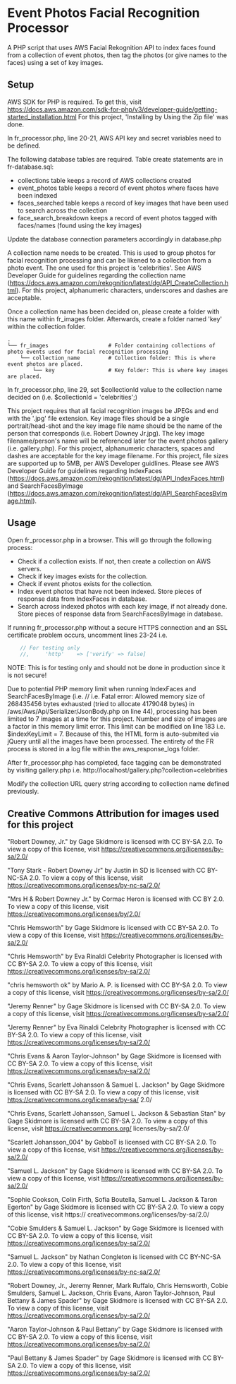 # Event Photos Facial Recognition Processor

A PHP script that uses AWS Facial Rekognition API to index faces found from a collection of event photos, then tag the photos (or give names to the faces) using a set of key images.

## Setup

AWS SDK for PHP is required. To get this, visit https://docs.aws.amazon.com/sdk-for-php/v3/developer-guide/getting-started_installation.html
For this project, 'Installing by Using the Zip file' was done.

In fr_processor.php, line 20-21, AWS API key and secret variables need to be defined.

The following database tables are required. Table create statements are in fr-database.sql:

- collections table keeps a record of AWS collections created
- event_photos table keeps a record of event photos where faces have been indexed
- faces_searched table keeps a record of key images that have been used to search across the collection
- face_search_breakdown keeps a record of event photos tagged with faces/names (found using the key images)

Update the database connection parameters accordingly in database.php

A collection name needs to be created. This is used to group photos for facial recognition processing and can be likened
to a collection from a photo event. The one used for this project is 'celebrities'. See AWS Developer Guide
for guidelines regarding the collection name (https://docs.aws.amazon.com/rekognition/latest/dg/API_CreateCollection.html).
For this project, alphanumeric characters, underscores and dashes are acceptable.

Once a collection name has been decided on, please create a folder with this name within fr_images folder. Afterwards,
create a folder named 'key' within the collection folder.

    .
    └── fr_images                   # Folder containing collections of photo events used for facial recognition processing
        └── collection_name         # Collection folder: This is where event photos are placed.
            └── key                 # Key folder: This is where key images are placed.

In fr_processor.php, line 29, set $collectionId value to the collection name decided on (i.e. $collectionId = 'celebrities';)

This project requires that all facial recognition images be JPEGs and end with the '.jpg' file extension. Key image files
should be a single portrait/head-shot and the key image file name should be the name of the person that corresponds (i.e.
Robert Downey Jr.jpg). The key image filename/person's name will be referenced later for the event photos gallery (i.e. gallery.php).
For this project, alphanumeric characters, spaces and dashes are acceptable for the key image filename. For this project,
file sizes are supported up to 5MB, per AWS Developer guidlines. Please
see AWS Developer Guide for guidelines regarding IndexFaces (https://docs.aws.amazon.com/rekognition/latest/dg/API_IndexFaces.html)
and SearchFacesByImage (https://docs.aws.amazon.com/rekognition/latest/dg/API_SearchFacesByImage.html).

## Usage

Open fr_processor.php in a browser. This will go through the following process:

- Check if a collection exists. If not, then create a collection on AWS servers.
- Check if key images exists for the collection.
- Check if event photos exists for the collection.
- Index event photos that have not been indexed. Store pieces of response data from IndexFaces in database.
- Search across indexed photos with each key image, if not already done. Store pieces of response data from SearchFacesByImage in database.

If running fr_processor.php without a secure HTTPS connection and an SSL certificate problem occurs, uncomment lines 23-24 i.e.

```php
    // For testing only
    //,     'http'    => ['verify' => false]
```

NOTE: This is for testing only and should not be done in production since it is not secure!

Due to potential PHP memory limit when running IndexFaces and SearchFacesByImage (i.e. // i.e. Fatal error: Allowed memory size of
268435456 bytes exhausted (tried to allocate 4179048 bytes) in /aws/Aws/Api/Serializer/JsonBody.php on line 44), processing has been
limited to 7 images at a time for this project. Number and size of images are a factor in this memory limit error. This limit can be
modified on line 183 i.e. $indexKeyLimit = 7. Because of this, the HTML form is auto-submited via jQuery until all the images have
been processed. The entirety of the FR process is stored in a log file within the aws_response_logs folder.

After fr_processor.php has completed, face tagging can be demonstrated by visiting gallery.php i.e. http://localhost/gallery.php?collection=celebrities

Modify the collection URL query string according to collection name defined previously.

## Creative Commons Attribution for images used for this project

"Robert Downey, Jr." by Gage Skidmore is licensed with CC BY-SA 2.0. To view a copy of this license, visit https://creativecommons.org/licenses/by-sa/2.0/

"Tony Stark - Robert Downey Jr" by Justin in SD is licensed with CC BY-NC-SA 2.0. To view a copy of this license, visit https://creativecommons.org/licenses/by-nc-sa/2.0/

"Mrs H & Robert Downey Jr." by Cormac Heron is licensed with CC BY 2.0. To view a copy of this license, visit https://creativecommons.org/licenses/by/2.0/

"Chris Hemsworth" by Gage Skidmore is licensed with CC BY-SA 2.0. To view a copy of this license, visit https://creativecommons.org/licenses/by-sa/2.0/

"Chris Hemsworth" by Eva Rinaldi Celebrity Photographer is licensed with CC BY-SA 2.0. To view a copy of this license, visit https://creativecommons.org/licenses/by-sa/2.0/

"chris hemsworth ok" by Mario A. P. is licensed with CC BY-SA 2.0. To view a copy of this license, visit https://creativecommons.org/licenses/by-sa/2.0/

"Jeremy Renner" by Gage Skidmore is licensed with CC BY-SA 2.0. To view a copy of this license, visit https://creativecommons.org/licenses/by-sa/2.0/

"Jeremy Renner" by Eva Rinaldi Celebrity Photographer is licensed with CC BY-SA 2.0. To view a copy of this license, visit https://creativecommons.org/licenses/by-sa/2.0/

"Chris Evans & Aaron Taylor-Johnson" by Gage Skidmore is licensed with CC BY-SA 2.0. To view a copy of this license, visit https://creativecommons.org/licenses/by-sa/2.0/

"Chris Evans, Scarlett Johansson & Samuel L. Jackson" by Gage Skidmore is licensed with CC BY-SA 2.0. To view a copy of this license, visit https://creativecommons.org/licenses/by-sa/
2.0/

"Chris Evans, Scarlett Johansson, Samuel L. Jackson & Sebastian Stan" by Gage Skidmore is licensed with CC BY-SA 2.0. To view a copy of this license, visit https://creativecommons.org/
licenses/by-sa/2.0/

"Scarlett Johansson_004" by GabboT is licensed with CC BY-SA 2.0. To view a copy of this license, visit https://creativecommons.org/licenses/by-sa/2.0/

"Samuel L. Jackson" by Gage Skidmore is licensed with CC BY-SA 2.0. To view a copy of this license, visit https://creativecommons.org/licenses/by-sa/2.0/

"Sophie Cookson, Colin Firth, Sofia Boutella, Samuel L. Jackson & Taron Egerton" by Gage Skidmore is licensed with CC BY-SA 2.0. To view a copy of this license, visit https://
creativecommons.org/licenses/by-sa/2.0/

"Cobie Smulders & Samuel L. Jackson" by Gage Skidmore is licensed with CC BY-SA 2.0. To view a copy of this license, visit https://creativecommons.org/licenses/by-sa/2.0/

"Samuel L. Jackson" by Nathan Congleton is licensed with CC BY-NC-SA 2.0. To view a copy of this license, visit https://creativecommons.org/licenses/by-nc-sa/2.0/

"Robert Downey, Jr., Jeremy Renner, Mark Ruffalo, Chris Hemsworth, Cobie Smulders, Samuel L. Jackson, Chris Evans, Aaron Taylor-Johnson, Paul Bettany & James Spader" by Gage Skidmore
is licensed with CC BY-SA 2.0. To view a copy of this license, visit https://creativecommons.org/licenses/by-sa/2.0/

"Aaron Taylor-Johnson & Paul Bettany" by Gage Skidmore is licensed with CC BY-SA 2.0. To view a copy of this license, visit https://creativecommons.org/licenses/by-sa/2.0/

"Paul Bettany & James Spader" by Gage Skidmore is licensed with CC BY-SA 2.0. To view a copy of this license, visit https://creativecommons.org/licenses/by-sa/2.0/
